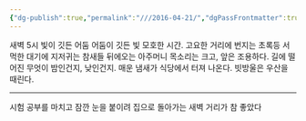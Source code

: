 ```yaml
---
{"dg-publish":true,"permalink":"///2016-04-21/","dgPassFrontmatter":true}
---
```


새벽 5시
빛이 깃든 어둠
어둠이 깃든 빛
모호한 시간.
고요한 거리에 번지는 초록등
서먹한 대기에 지저귀는 참새들
뒤에오는 아주머니 목소리는 크고,
앞은 조용하다.
길에 떨어진 무엇이
밤인건지, 낮인건지.
매운 냄새가 식당에서 터져 나온다.
빗방울은 우산을 때린다.

---

시험 공부를 마치고 잠깐 눈을 붙이려 집으로 돌아가는 새벽 거리가 참 좋았다 